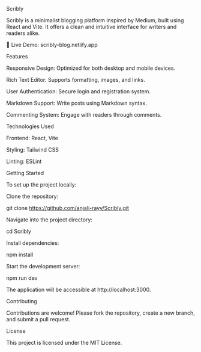 Scribly

Scribly is a minimalist blogging platform inspired by Medium, built using React and Vite. It offers a clean and intuitive interface for writers and readers alike.

🔗 Live Demo: scribly-blog.netlify.app

Features

Responsive Design: Optimized for both desktop and mobile devices.

Rich Text Editor: Supports formatting, images, and links.

User Authentication: Secure login and registration system.

Markdown Support: Write posts using Markdown syntax.

Commenting System: Engage with readers through comments.

Technologies Used

Frontend: React, Vite

Styling: Tailwind CSS

Linting: ESLint

Getting Started

To set up the project locally:

Clone the repository:

git clone https://github.com/anjali-rayy/Scribly.git


Navigate into the project directory:

cd Scribly


Install dependencies:

npm install


Start the development server:

npm run dev


The application will be accessible at http://localhost:3000.

Contributing

Contributions are welcome! Please fork the repository, create a new branch, and submit a pull request.

License

This project is licensed under the MIT License.
